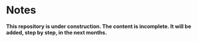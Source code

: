 # Notes

**This repository is under construction. The content is incomplete. It will be added, step by step, in the next months.**    

